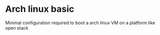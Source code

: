 # Arch linux basic

Minimal configuration required to boot a arch linux VM on a platform like open stack